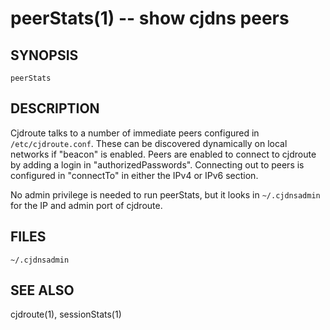 peerStats(1) -- show cjdns peers
=============================================

## SYNOPSIS

`peerStats`

## DESCRIPTION

Cjdroute talks to a number of immediate peers configured in
`/etc/cjdroute.conf`.  These can be discovered dynamically on local
networks if "beacon" is enabled.  Peers are enabled to connect
to cjdroute by adding a login in "authorizedPasswords".  Connecting
out to peers is configured in "connectTo" in either the IPv4 or IPv6 section.

No admin privilege is needed to run peerStats, but it looks in `~/.cjdnsadmin`
for the IP and admin port of cjdroute.

## FILES

`~/.cjdnsadmin`

## SEE ALSO

cjdroute(1), sessionStats(1)
